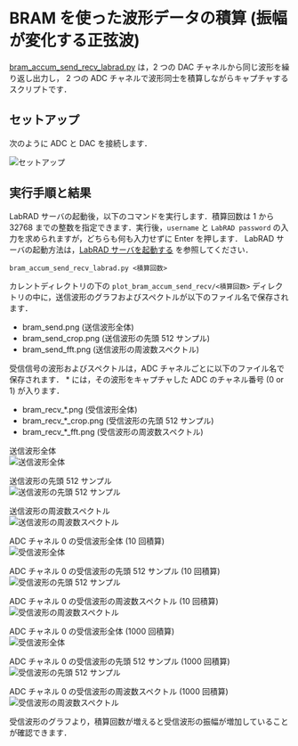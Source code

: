 # BRAM を使った波形データの積算 (振幅が変化する正弦波)

[bram_accum_send_recv_labrad.py](./bram_accum_send_recv_labrad.py) は，2 つの DAC チャネルから同じ波形を繰り返し出力し，
2 つの ADC チャネルで波形同士を積算しながらキャプチャするスクリプトです．

## セットアップ

次のように ADC と DAC を接続します．  

![セットアップ](./../../docs/images/dac_adc_setup-2.png)

## 実行手順と結果

LabRAD サーバの起動後，以下のコマンドを実行します．積算回数は 1 から 32768 までの整数を指定できます．実行後，`username` と `LabRAD password` の入力を求められますが，どちらも何も入力せずに Enter を押します．
LabRAD サーバの起動方法は，[LabRAD サーバを起動する](../rftool_labrad_server/README.md) を参照してください．

```
bram_accum_send_recv_labrad.py <積算回数>
```

カレントディレクトリの下の `plot_bram_accum_send_recv/<積算回数>` ディレクトリの中に，送信波形のグラフおよびスペクトルが以下のファイル名で保存されます．
- bram_send.png (送信波形全体)
- bram_send_crop.png (送信波形の先頭 512 サンプル)
- bram_send_fft.png (送信波形の周波数スペクトル)

受信信号の波形およびスペクトルは，ADC チャネルごとに以下のファイル名で保存されます．
\* には，その波形をキャプチャした ADC のチャネル番号 (0 or 1) が入ります．
- bram_recv_*.png (受信波形全体)
- bram_recv_*_crop.png (受信波形の先頭 512 サンプル)
- bram_recv_*_fft.png (受信波形の周波数スペクトル)

送信波形全体  
![送信波形全体](images/bram_send.png)

送信波形の先頭 512 サンプル  
![送信波形の先頭 512 サンプル](images/bram_send_crop.png)

送信波形の周波数スペクトル  
![送信波形の周波数スペクトル](images/bram_send_fft.png)

ADC チャネル 0 の受信波形全体 (10 回積算)  
![受信波形全体](images/bram_recv_0-1.png)

ADC チャネル 0 の受信波形の先頭 512 サンプル (10 回積算)  
![受信波形の先頭 512 サンプル](images/bram_recv_0_crop-1.png)

ADC チャネル 0 の受信波形の周波数スペクトル (10 回積算)  
![受信波形の周波数スペクトル](images/bram_recv_0_fft-1.png)

ADC チャネル 0 の受信波形全体 (1000 回積算)  
![受信波形全体](images/bram_recv_0-2.png)

ADC チャネル 0 の受信波形の先頭 512 サンプル (1000 回積算)  
![受信波形の先頭 512 サンプル](images/bram_recv_0_crop-2.png)

ADC チャネル 0 の受信波形の周波数スペクトル (1000 回積算)  
![受信波形の周波数スペクトル](images/bram_recv_0_fft-2.png)

受信波形のグラフより，積算回数が増えると受信波形の振幅が増加していることが確認できます．
